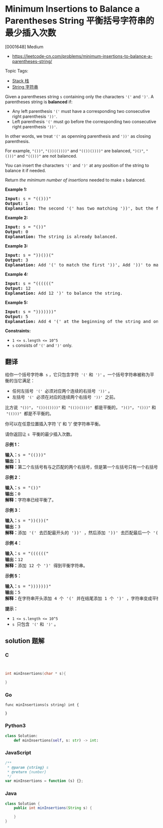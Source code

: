 # Minimum Insertions to Balance a Parentheses String 平衡括号字符串的最少插入次数

[0001648] Medium

- https://leetcode-cn.com/problems/minimum-insertions-to-balance-a-parentheses-string/

Topic Tags:

- [Stack 栈](https://leetcode-cn.com/tag/stack/)
- [String 字符串](https://leetcode-cn.com/tag/string/)

Given a parentheses string `s` containing only the characters `'('` and `')'`. A parentheses string is **balanced** if:

- Any left parenthesis `'('` must have a corresponding two consecutive right parenthesis `'))'`.
- Left parenthesis `'('` must go before the corresponding two consecutive right parenthesis `'))'`.

In other words, we treat `'('` as openning parenthesis and `'))'` as closing parenthesis.

For example, `"())"`, `"())(())))"` and `"(())())))"` are balanced, `")()"`, `"()))"` and `"(()))"` are not balanced.

You can insert the characters `'('` and `')'` at any position of the string to balance it if needed.

Return _the minimum number of insertions_ needed to make `s` balanced.

**Example 1:**

<pre><strong>Input:</strong> s = "(()))"
<strong>Output:</strong> 1
<strong>Explanation:</strong> The second '(' has two matching '))', but the first '(' has only ')' matching. We need to to add one more ')' at the end of the string to be "(())))" which is balanced.
</pre>

**Example 2:**

<pre><strong>Input:</strong> s = "())"
<strong>Output:</strong> 0
<strong>Explanation:</strong> The string is already balanced.
</pre>

**Example 3:**

<pre><strong>Input:</strong> s = "))())("
<strong>Output:</strong> 3
<strong>Explanation:</strong> Add '(' to match the first '))', Add '))' to match the last '('.
</pre>

**Example 4:**

<pre><strong>Input:</strong> s = "(((((("
<strong>Output:</strong> 12
<strong>Explanation:</strong> Add 12 ')' to balance the string.
</pre>

**Example 5:**

<pre><strong>Input:</strong> s = ")))))))"
<strong>Output:</strong> 5
<strong>Explanation:</strong> Add 4 '(' at the beginning of the string and one ')' at the end. The string becomes "(((())))))))".
</pre>

**Constraints:**

- `1 <= s.length <= 10^5`
- `s` consists of `'('` and `')'` only.

## 翻译

给你一个括号字符串  `s` ，它只包含字符  `'('` 和  `')'` 。一个括号字符串被称为平衡的当它满足：

- 任何左括号  `'('`  必须对应两个连续的右括号  `'))'` 。
- 左括号  `'('`  必须在对应的连续两个右括号  `'))'`  之前。

比方说  `"())"`， `"())(())))"` 和  `"(())())))"`  都是平衡的， `")()"`， `"()))"` 和  `"(()))"`  都是不平衡的。

你可以在任意位置插入字符 '(' 和 ')' 使字符串平衡。

请你返回让 `s`  平衡的最少插入次数。

**示例 1：**

<pre><strong>输入：</strong>s = "(()))"
<strong>输出：</strong>1
<strong>解释：</strong>第二个左括号有与之匹配的两个右括号，但是第一个左括号只有一个右括号。我们需要在字符串结尾额外增加一个 ')' 使字符串变成平衡字符串 "(())))" 。
</pre>

**示例 2：**

<pre><strong>输入：</strong>s = "())"
<strong>输出：</strong>0
<strong>解释：</strong>字符串已经平衡了。
</pre>

**示例 3：**

<pre><strong>输入：</strong>s = "))())("
<strong>输出：</strong>3
<strong>解释：</strong>添加 '(' 去匹配最开头的 '))' ，然后添加 '))' 去匹配最后一个 '(' 。
</pre>

**示例 4：**

<pre><strong>输入：</strong>s = "(((((("
<strong>输出：</strong>12
<strong>解释：</strong>添加 12 个 ')' 得到平衡字符串。
</pre>

**示例 5：**

<pre><strong>输入：</strong>s = ")))))))"
<strong>输出：</strong>5
<strong>解释：</strong>在字符串开头添加 4 个 '(' 并在结尾添加 1 个 ')' ，字符串变成平衡字符串 "(((())))))))" 。
</pre>

**提示：**

- `1 <= s.length <= 10^5`
- `s`  只包含  `'('` 和  `')'` 。

## solution 题解

### C

```c


int minInsertions(char * s){

}
```

### Go

```golang
func minInsertions(s string) int {

}
```

### Python3

```python
class Solution:
    def minInsertions(self, s: str) -> int:
```

### JavaScript

```javascript
/**
 * @param {string} s
 * @return {number}
 */
var minInsertions = function (s) {};
```

### Java

```java
class Solution {
    public int minInsertions(String s) {

    }
}
```
